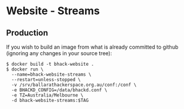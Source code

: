 # Website - Streams

## Production

If you wish to build an image from what is already committed to github
(ignoring any changes in your source tree):

```
$ docker build -t bhack-website .
$ docker run \
  --name=bhack-website-streams \
  --restart=unless-stopped \
  -v /srv/ballarathackerspace.org.au/conf:/conf \
  -e BHACKD_CONFIG=/data/bhackd.conf \
  -e TZ=Australia/Melbourne \
  -d bhack-website-streams:$TAG
```
